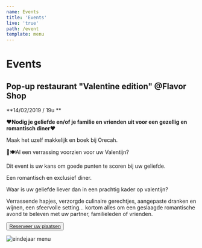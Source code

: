 ```yaml
---
name: Events
title: 'Events'
live: 'true'
path: /event
template: menu
---
```

# Events

## Pop-up restaurant "Valentine edition" @Flavor Shop

**14/02/2019 / 19u **

**❤️Nodig je geliefde en/of je familie en vrienden uit voor een gezellig en romantisch diner❤️**

Maak het uzelf makkelijk en boek bij Orecah. 

💑🍽️Al een verrassing voorzien voor uw Valentijn? 

Dit event is uw kans om goede punten te scoren bij uw geliefde. 

Een romantisch en exclusief diner.

Waar is uw geliefde liever dan in een prachtig kader op valentijn? 

Verrassende hapjes, verzorgde culinaire gerechtjes, aangepaste dranken en wijnen, een sfeervolle setting... kortom alles om een geslaagde romantische avond te beleven met uw partner, familieleden of vrienden.

<button class="center"><a href="https://webshop.admisol.be/shop2/company/123476737/shop/5/search?articleGroupId=events&page.itemsPerPage=50&xlId=NL">Reserveer uw plaatsen</a></button>

![eindejaar menu](/assets/img/eindejaarmenu.jpg)
